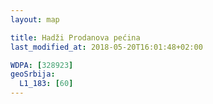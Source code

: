 ```yaml
---
layout: map

title: Hadži Prodanova pećina
last_modified_at: 2018-05-20T16:01:48+02:00

WDPA: [328923]
geoSrbija:
  L1_183: [60]
---
```

